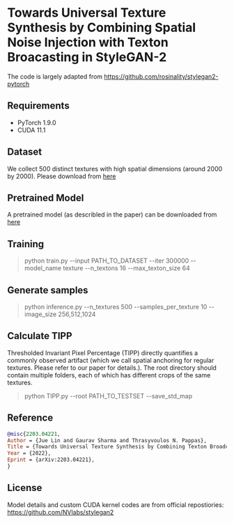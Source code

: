 # Towards Universal Texture Synthesis by Combining Spatial Noise Injection with Texton Broacasting in StyleGAN-2

The code is largely adapted from https://github.com/rosinality/stylegan2-pytorch

## Requirements

* PyTorch 1.9.0
* CUDA 11.1

## Dataset 

We collect 500 distinct textures with high spatial dimensions (around 2000 by 2000). Please download from [here](https://drive.google.com/file/d/15tM8vlc-ZnYVQpyjf63QyQQ9inqtijmt/view?usp=sharing)

## Pretrained Model

A pretrained model (as describled in the paper) can be downloaded from [here](https://drive.google.com/file/d/1s0aZM9-IHMLFNIJOJXnRH6Y3iF5Grezu/view?usp=sharing)

## Training

> python train.py --input PATH_TO_DATASET --iter 300000 --model_name texture --n_textons 16 --max_texton_size 64

## Generate samples

> python inference.py --n_textures 500 --samples_per_texture 10 --image_size 256,512,1024

## Calculate TIPP

Thresholded Invariant Pixel Percentage (TIPP) directly quantifies a commonly observed artifact (which we call spatial anchoring for regular textures. Please refer to our paper for details.). The root directory should contain multiple folders, each of which has different crops of the same textures.

> python TIPP.py --root PATH_TO_TESTSET --save_std_map

## Reference

~~~bibtex
@misc{2203.04221,
Author = {Jue Lin and Gaurav Sharma and Thrasyvoulos N. Pappas},
Title = {Towards Universal Texture Synthesis by Combining Texton Broadcasting with Noise Injection in StyleGAN-2},
Year = {2022},
Eprint = {arXiv:2203.04221},
}
~~~

## License

Model details and custom CUDA kernel codes are from official repostiories: https://github.com/NVlabs/stylegan2
